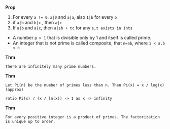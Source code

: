 __Prop__
1. For every `a != 0`, `a|0` and `a|a`, also `1|b` for every `b`
2. if `a|b` and `b|c` , then `a|c`
3. If `a|b` and `a|c`, then `a|sb + tc` for any `s,t exists in Ints`

- A number `p > 1` that is divisible only by 1 and itself is called prime.
- An integer that is not prime is called composite, that `n=ab`, where `1 < a,b < n`

__Thm__
```
There are infinitely many prime numbers.
```

__Thm__
```
Let Pi(n) be the number of primes less than n. Then Pi(x) = x / log(x) (approx)

ratio Pi(x) / (x / ln(x)) -> 1 as x -> infinity

```

__Thm__
```
For every positive integer is a product of primes. The factorization is unique up to order.

```


